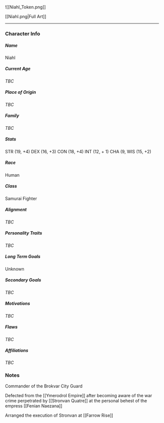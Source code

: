 ![[Niahl_Token.png]]

[[Niahl.png|Full Art]]

---
### Character Info
##### Name 
Niahl
##### Current Age
*TBC*
##### Place of Origin
*TBC*
##### Family
*TBC*
##### Stats
STR (19, +4)
DEX (16, +3)
CON (18, +4)
INT (12, + 1)
CHA (9, 
WIS (15, +2)

##### Race
Human
##### Class
Samurai Fighter
##### Alignment
*TBC*
##### Personality Traits
*TBC*
##### Long Term Goals
Unknown
##### Secondary Goals
*TBC*
##### Motivations
*TBC*
##### Flaws
*TBC*
##### Affiliations
*TBC*
### Notes
Commander of the Brokvar City Guard

Defected from the [[Ymerodrol Empire]] after becoming aware of the war crime perpetrated by [[Stronvan Quatre]] at the personal behest of the empress [[Fenian Naezana]]

Arranged the execution of Stronvan at [[Farrow Rise]]